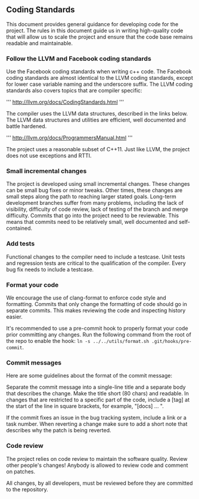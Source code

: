 ## Coding Standards

This document provides general guidance for developing code for the project.
The rules in this document guide us in writing high-quality code that will
allow us to scale the project and ensure that the code base remains readable and
maintainable.

### Follow the LLVM and Facebook coding standards

Use the Facebook coding standards when writing c++ code. The Facebook coding
standards are almost identical to the LLVM coding standards, except for lower
case variable naming and the underscore suffix. The LLVM coding standards also
covers topics that are compiler specific:

  '''
  http://llvm.org/docs/CodingStandards.html
  '''

The compiler uses the LLVM data structures, described in the links below. The
LLVM data structures and utilities are efficient, well documented and battle
hardened.

  '''
  http://llvm.org/docs/ProgrammersManual.html
  '''

The project uses a reasonable subset of C++11. Just like LLVM, the project does
not use exceptions and RTTI.

### Small incremental changes

The project is developed using small incremental changes. These changes can be
small bug fixes or minor tweaks. Other times, these changes are small steps
along the path to reaching larger stated goals. Long-term development branches
suffer from many problems, including the lack of visibility, difficulty of code
review, lack of testing of the branch and merge difficulty. Commits that go into
the project need to be reviewable. This means that commits need to be relatively
small, well documented and self-contained.

### Add tests

Functional changes to the compiler need to include a testcase. Unit tests and
regression tests are critical to the qualification of the compiler. Every bug
fix needs to include a testcase.

### Format your code

We encourage the use of clang-format to enforce code style and formatting.
Commits that only change the formatting of code should go in separate commits.
This makes reviewing the code and inspecting history easier.

It's recommended to use a pre-commit hook to properly format your code prior
committing any changes. Run the following command from the root of the repo
to enable the hook:
`ln -s ../../utils/format.sh .git/hooks/pre-commit`.

### Commit messages

Here are some guidelines about the format of the commit message:

Separate the commit message into a single-line title and a separate body that
describes the change. Make the title short (80 chars) and readable.  In changes
that are restricted to a specific part of the code, include a [tag] at the start
of the line in square brackets, for example, "[docs] ... ".

If the commit fixes an issue in the bug tracking system, include a link or a
task number. When reverting a change make sure to add a short note that
describes why the patch is being reverted.

### Code review

The project relies on code review to maintain the software quality. Review other
people's changes! Anybody is allowed to review code and comment on patches.

All changes, by all developers, must be reviewed before they are committed to
the repository.
